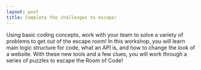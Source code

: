```yaml
---
layout: post
title: Complete the challenges to escape!
---
```


Using basic coding concepts, work with your team to solve a variety of problems to get out of the escape room! In this workshop, you will learn main logic structure for code, what an API is, and how to change the look of a website. With these new tools and a few clues, you will work through a series of puzzles to escape the Room of Code!